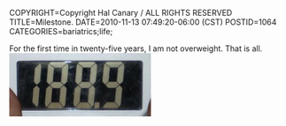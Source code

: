 COPYRIGHT=Copyright Hal Canary / ALL RIGHTS RESERVED
TITLE=Milestone.
DATE=2010-11-13 07:49:20-06:00 (CST)
POSTID=1064
CATEGORIES=bariatrics;life;

For the first time in twenty-five years, I am not overweight. That is all.  
![weight = 188.9 lbs.](/images/2010-11-13_weight189.jpg)
